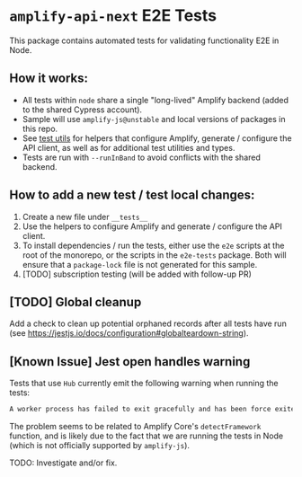 # `amplify-api-next` E2E Tests

This package contains automated tests for validating functionality E2E in Node.

## How it works:

- All tests within `node` share a single "long-lived" Amplify backend (added to
  the shared Cypress account).
- Sample will use `amplify-js@unstable` and local versions of packages in this repo.
- See [test utils](node/utils.ts) for helpers that configure Amplify, generate /
  configure the API client, as well as for additional test utilities and types.
- Tests are run with `--runInBand` to avoid conflicts with the shared backend.

## How to add a new test / test local changes:

1. Create a new file under `__tests__`
2. Use the helpers to configure Amplify and generate / configure the API client.
3. To install dependencies / run the tests, either use the `e2e` scripts at
   the root of the monorepo, or the scripts in the `e2e-tests` package. Both will
   ensure that a `package-lock` file is not generated for this sample.
4. [TODO] subscription testing (will be added with follow-up PR)

## [TODO] Global cleanup

Add a check to clean up potential orphaned records after all tests have run
(see https://jestjs.io/docs/configuration#globalteardown-string).

## [Known Issue] Jest open handles warning

Tests that use `Hub` currently emit the following warning when running the tests:

```bash
A worker process has failed to exit gracefully and has been force exited. This is likely caused by tests leaking due to improper teardown. Try running with --detectOpenHandles to find leaks. Active timers can also cause this, ensure that .unref() was called on them.
```

The problem seems to be related to Amplify Core's `detectFramework` function, and
is likely due to the fact that we are running the tests in Node (which is not
officially supported by `amplify-js`).

TODO: Investigate and/or fix.
